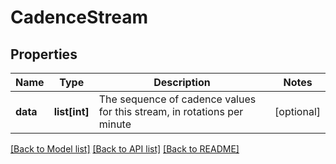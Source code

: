 # CadenceStream

## Properties
Name | Type | Description | Notes
------------ | ------------- | ------------- | -------------
**data** | **list[int]** | The sequence of cadence values for this stream, in rotations per minute | [optional] 

[[Back to Model list]](../README.md#documentation-for-models) [[Back to API list]](../README.md#documentation-for-api-endpoints) [[Back to README]](../README.md)



